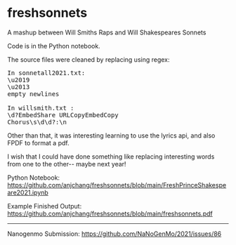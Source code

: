 # freshsonnets
A mashup between Will Smiths Raps and Will Shakespeares Sonnets

Code is in the Python notebook.

The source files were cleaned by replacing using regex:
<pre>
In sonnetall2021.txt:
\u2019
\u2013
empty newlines

In willsmith.txt :
\d?EmbedShare URLCopyEmbedCopy 
Chorus\s\d\d?:\n
</pre>

Other than that, it was interesting learning to use the lyrics api, and also FPDF to format a pdf.

I wish that I could have done something like replacing interesting words from one to the other-- maybe next year!

Python Notebook: 
https://github.com/anjchang/freshsonnets/blob/main/FreshPrinceShakespeare2021.ipynb

Example Finished Output:
https://github.com/anjchang/freshsonnets/blob/main/freshsonnets.pdf

---
Nanogenmo Submission:
https://github.com/NaNoGenMo/2021/issues/86
